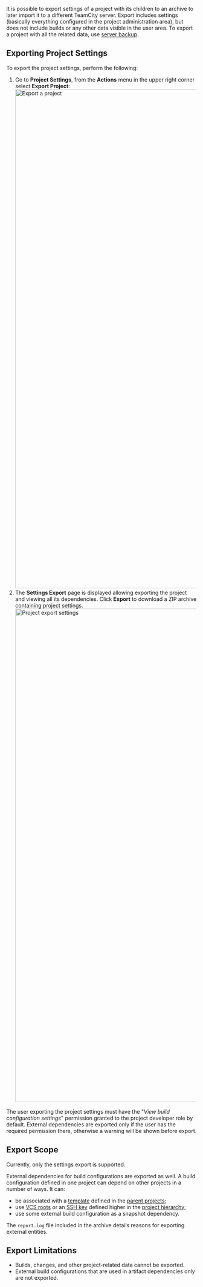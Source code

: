 [//]: # (title: Project Export)
[//]: # (auxiliary-id: Project Export)

It is possible to export settings of a project with its children to an archive to later import it to a different TeamCity server. Export includes settings (basically everything configured in the project administration area), but does not include builds or any other data visible in the user area. To export a project with all the related data, use [server backup](teamcity-data-backup.md).

## Exporting Project Settings

To export the project settings, perform the following: 
1. Go to __Project Settings__, from the __Actions__ menu in the upper right corner select __Export Project__: <img src="export1.png" width="1322" alt="Export a project"/>
2. The __Settings Export__ page is displayed allowing exporting the project and viewing all its dependencies. Click __Export__ to download a ZIP archive containing project settings. <img src="export2.png" width="1307" alt="Project export settings"/>

The user exporting the project settings must have the "_View build configuration settings_" permission granted to the project developer role by default. External dependencies are exported only if the user has the required permission there, otherwise a warning will be shown before export.

## Export Scope

Currently, only the settings export is supported.

External dependencies for build configurations are exported as well. A build configuration defined in one project can depend on other projects in a number of ways. It can:
* be associated with a [template](build-configuration-template.md) defined in the [parent projects](project.md#Settings+Propagation);
* use [VCS roots](vcs-root.md) or an [SSH key](ssh-keys-management.md) defined higher in the [project hierarchy](project.md#Project+Hierarchy);
* use some external build configuration as a snapshot dependency.

The `report.log` file included in the archive details reasons for exporting external entities. 

## Export Limitations

* Builds, changes, and other project-related data cannot be exported.
* External build configurations that are used in artifact dependencies only are not exported.